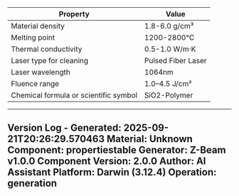 | Property | Value |
|----------|-------|
| Material density | 1.8-6.0 g/cm³ |
| Melting point | 1200-2800°C |
| Thermal conductivity | 0.5-1.0 W/m·K |
| Laser type for cleaning | Pulsed Fiber Laser |
| Laser wavelength | 1064nm |
| Fluence range | 1.0–4.5 J/cm² |
| Chemical formula or scientific symbol | SiO2-Polymer |


---
Version Log - Generated: 2025-09-21T20:26:29.570463
Material: Unknown
Component: propertiestable
Generator: Z-Beam v1.0.0
Component Version: 2.0.0
Author: AI Assistant
Platform: Darwin (3.12.4)
Operation: generation
---